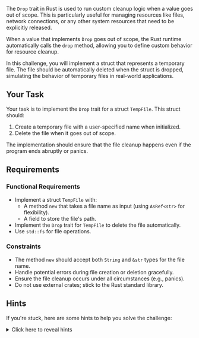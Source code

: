 The `Drop` trait in Rust is used to run custom cleanup logic when a value goes out of scope. This is particularly useful for managing resources like files, network connections, or any other system resources that need to be explicitly released.

When a value that implements `Drop` goes out of scope, the Rust runtime automatically calls the `drop` method, allowing you to define custom behavior for resource cleanup.

In this challenge, you will implement a struct that represents a temporary file. The file should be automatically deleted when the struct is dropped, simulating the behavior of temporary files in real-world applications.

## Your Task

Your task is to implement the `Drop` trait for a struct `TempFile`. This struct should:

1. Create a temporary file with a user-specified name when initialized.
2. Delete the file when it goes out of scope.

The implementation should ensure that the file cleanup happens even if the program ends abruptly or panics.

## Requirements

### Functional Requirements

- Implement a struct `TempFile` with:
  - A method `new` that takes a file name as input (using `AsRef<str>` for flexibility).
  - A field to store the file's path.
- Implement the `Drop` trait for `TempFile` to delete the file automatically.
- Use `std::fs` for file operations.

### Constraints

- The method `new` should accept both `String` and `&str` types for the file name.
- Handle potential errors during file creation or deletion gracefully.
- Ensure the file cleanup occurs under all circumstances (e.g., panics).
- Do not use external crates; stick to the Rust standard library.

## Hints

If you're stuck, here are some hints to help you solve the challenge:

<details>
    <summary>Click here to reveal hints</summary>

- Use `std::fs::File` to create a temporary file.
- Use `std::env::temp_dir()` to get the path for temporary files.
- The `std::fs::remove_file` method can be used to delete files.
- The `PathBuf` struct is helpful for managing file paths.
- Use the `AsRef<str>` trait to allow flexible input types for the file name.
- Implement the `Drop` trait for custom cleanup logic.

</details>

